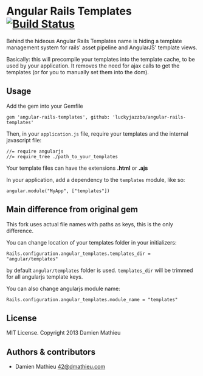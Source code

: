 # Angular Rails Templates [![Build Status](https://secure.travis-ci.org/dmathieu/angular-rails-templates.png?branch=master)](http://travis-ci.org/dmathieu/angular-rails-templates)

Behind the hideous Angular Rails Templates name is hiding a template management system for rails' asset pipeline and AngularJS' template views.

Basically: this will precompile your templates into the template cache, to be used by your application.
It removes the need for ajax calls to get the templates (or for you to manually set them into the dom).

## Usage

Add the gem into your Gemfile

    gem 'angular-rails-templates', github: 'luckyjazzbo/angular-rails-templates'

Then, in your `application.js` file, require your templates and the internal javascript file:

    //= require angularjs
    //= require_tree ./path_to_your_templates

Your template files can have the extensions **.html** or **.ajs**


In your application, add a dependency to the `templates` module, like so:

    angular.module("MyApp", ["templates"])

## Main difference from original gem

This fork uses actual file names with paths as keys, this is the only difference.

You can change location of your templates folder in your initializers:

    Rails.configuration.angular_templates.templates_dir = "angular/templates"

by default `angular/templates` folder is used. `templates_dir` will be trimmed for all angularjs template keys.

You can also change angularjs module name:

    Rails.configuration.angular_templates.module_name = "templates"

## License

MIT License. Copyright 2013 Damien Mathieu


## Authors & contributors

* Damien Mathieu <42@dmathieu.com>
